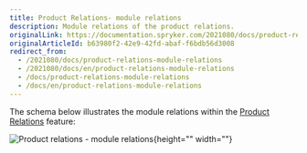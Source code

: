 ```yaml
---
title: Product Relations- module relations
description: Module relations of the product relations.
originalLink: https://documentation.spryker.com/2021080/docs/product-relations-module-relations
originalArticleId: b63980f2-42e9-42fd-abaf-f6bdb56d3008
redirect_from:
  - /2021080/docs/product-relations-module-relations
  - /2021080/docs/en/product-relations-module-relations
  - /docs/product-relations-module-relations
  - /docs/en/product-relations-module-relations
---
```


The schema below illustrates the module relations within the [Product Relations](/docs/scos/dev/features/{{page.version}}/product-relations/product-relations-feature-overview.html) feature: 

![Product relations - module relations](https://spryker.s3.eu-central-1.amazonaws.com/docs/Features/Product+Management/Product+Relations/Product+Relations+Feature+Overview/202006.0/product-relations-module-relations.png){height="" width=""}


